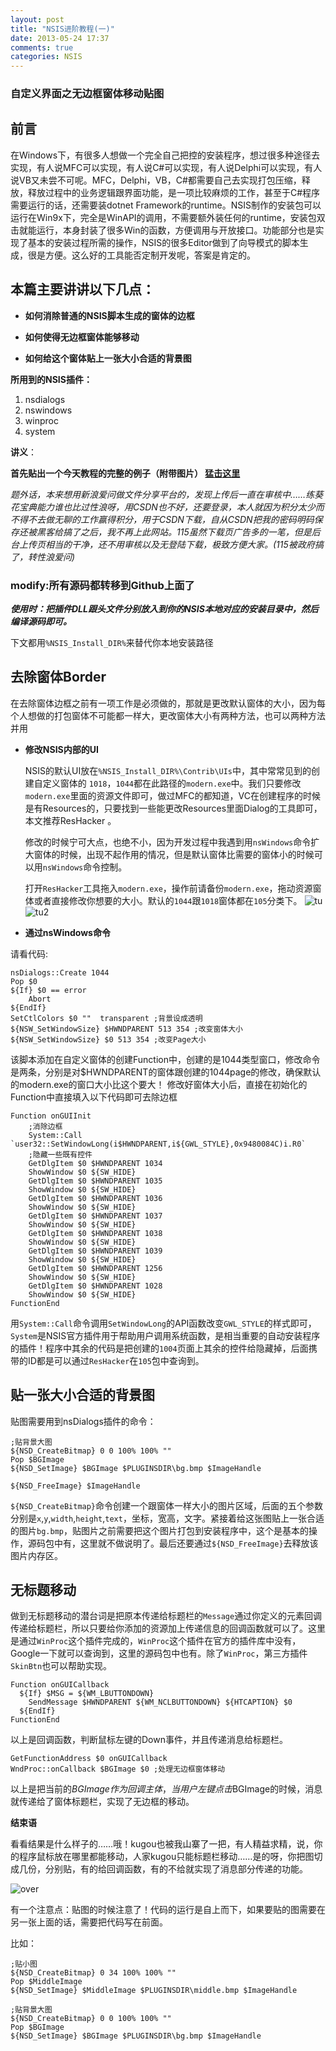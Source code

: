```yaml
---
layout: post
title: "NSIS进阶教程(一)"
date: 2013-05-24 17:37
comments: true
categories: NSIS
---
```


### 自定义界面之无边框窗体移动贴图 ###

## 前言 ##
>
在Windows下，有很多人想做一个完全自己把控的安装程序，想过很多种途径去实现，有人说MFC可以实现，有人说C#可以实现，有人说Delphi可以实现，有人说VB又未尝不可呢。MFC，Delphi，VB，C#都需要自己去实现打包压缩，释放，释放过程中的业务逻辑跟界面功能，是一项比较麻烦的工作，甚至于C#程序需要运行的话，还需要装dotnet Framework的runtime。NSIS制作的安装包可以运行在Win9x下，完全是WinAPI的调用，不需要额外装任何的runtime，安装包双击就能运行，本身封装了很多Win的函数，方便调用与开放接口。功能部分也是实现了基本的安装过程所需的操作，NSIS的很多Editor做到了向导模式的脚本生成，很是方便。这么好的工具能否定制开发呢，答案是肯定的。
<!--more-->
## 本篇主要讲讲以下几点： ##



 + **如何消除普通的NSIS脚本生成的窗体的边框**


 + **如何使得无边框窗体能够移动**

 + **如何给这个窗体贴上一张大小合适的背景图**

**所用到的NSIS插件：**

1. nsdialogs
2. nswindows
3. winproc
4. system

**讲义**：

**首先贴出一个今天教程的完整的例子（附带图片） [猛击这里][1]**

*题外话，本来想用新浪爱问做文件分享平台的，发现上传后一直在审核中……练葵花宝典能力谁也比过性浪呀，用CSDN也不好，还要登录，本人就因为积分太少而不得不去做无聊的工作赢得积分，用于CSDN下载，自从CSDN把我的密码明码保存还被黑客给搞了之后，我不再上此网站。115虽然下载页广告多的一笔，但是后台上传页相当的干净，还不用审核以及无登陆下载，极致方便大家。(115被政府搞了，转性浪爱问)*

### modify:所有源码都转移到Github上面了 ###

***使用时：把插件DLL跟头文件分别放入到你的NSIS本地对应的安装目录中，然后编译源码即可。***

下文都用`%NSIS_Install_DIR%`来替代你本地安装路径

## 去除窗体Border ##

在去除窗体边框之前有一项工作是必须做的，那就是更改默认窗体的大小，因为每个人想做的打包窗体不可能都一样大，更改窗体大小有两种方法，也可以两种方法并用

- **修改NSIS内部的UI**

	NSIS的默认UI放在`%NSIS_Install_DIR%\Contrib\UIs`中，其中常常见到的创建自定义窗体的
`1018`，`1044`都在此路径的`modern.exe`中。我们只要修改`modern.exe`里面的资源文件即可，做过MFC的都知道，VC在创建程序的时候是有Resources的，只要找到一些能更改Resources里面Dialog的工具即可，本文推荐ResHacker 。

	修改的时候宁可大点，也绝不小，因为开发过程中我遇到用`nsWindows`命令扩大窗体的时候，出现不起作用的情况，但是默认窗体比需要的窗体小的时候可以用`nsWindows`命令控制。

	打开`ResHacker`工具拖入`modern.exe`，操作前请备份`modern.exe`，拖动资源窗体或者直接修改你想要的大小。默认的`1044`跟`1018`窗体都在`105`分类下。
![tu][2]
![tu2][3]
- **通过nsWindows命令**

请看代码:

	nsDialogs::Create 1044
	Pop $0
    ${If} $0 == error
        Abort
    ${EndIf}
    SetCtlColors $0 ""  transparent ;背景设成透明
    ${NSW_SetWindowSize} $HWNDPARENT 513 354 ;改变窗体大小
    ${NSW_SetWindowSize} $0 513 354 ;改变Page大小

该脚本添加在自定义窗体的创建Function中，创建的是1044类型窗口，修改命令是两条，分别是对$HWNDPARENT的窗体跟创建的1044page的修改，确保默认的modern.exe的窗口大小比这个要大！
修改好窗体大小后，直接在初始化的Function中直接填入以下代码即可去除边框


	Function onGUIInit
		;消除边框
	    System::Call `user32::SetWindowLong(i$HWNDPARENT,i${GWL_STYLE},0x9480084C)i.R0`
	    ;隐藏一些既有控件
	    GetDlgItem $0 $HWNDPARENT 1034
	    ShowWindow $0 ${SW_HIDE}
	    GetDlgItem $0 $HWNDPARENT 1035
	    ShowWindow $0 ${SW_HIDE}
	    GetDlgItem $0 $HWNDPARENT 1036
	    ShowWindow $0 ${SW_HIDE}
	    GetDlgItem $0 $HWNDPARENT 1037
	    ShowWindow $0 ${SW_HIDE}
	    GetDlgItem $0 $HWNDPARENT 1038
	    ShowWindow $0 ${SW_HIDE}
	    GetDlgItem $0 $HWNDPARENT 1039
	    ShowWindow $0 ${SW_HIDE}
	    GetDlgItem $0 $HWNDPARENT 1256
	    ShowWindow $0 ${SW_HIDE}
	    GetDlgItem $0 $HWNDPARENT 1028
	    ShowWindow $0 ${SW_HIDE}
	FunctionEnd


用`System::Call`命令调用`SetWindowLong`的API函数改变`GWL_STYLE`的样式即可，`System`是NSIS官方插件用于帮助用户调用系统函数，是相当重要的自动安装程序的插件！程序中其余的代码是把创建的`1004`页面上其余的控件给隐藏掉，后面携带的ID都是可以通过`ResHacker`在`105`包中查询到。

## 贴一张大小合适的背景图 ##

贴图需要用到nsDialogs插件的命令：

	;贴背景大图
    ${NSD_CreateBitmap} 0 0 100% 100% ""
    Pop $BGImage
    ${NSD_SetImage} $BGImage $PLUGINSDIR\bg.bmp $ImageHandle
                                                                   
    ${NSD_FreeImage} $ImageHandle
`${NSD_CreateBitmap}`命令创建一个跟窗体一样大小的图片区域，后面的五个参数分别是`x`,`y`,`width`,`height`,`text`，坐标，宽高，文字。紧接着给这张图贴上一张合适的图片`bg.bmp`，贴图片之前需要把这个图片打包到安装程序中，这个是基本的操作，源码包中有，这里就不做说明了。最后还要通过`${NSD_FreeImage}`去释放该图片内存区。

## 无标题移动 ##

做到无标题移动的潜台词是把原本传递给标题栏的`Message`通过你定义的元素回调传递给标题栏，所以只要给你添加的资源加上传递信息的回调函数就可以了。这里是通过`WinProc`这个插件完成的，`WinProc`这个插件在官方的插件库中没有，Google一下就可以查询到，这里的源码包中也有。除了`WinProc`，第三方插件`SkinBtn`也可以帮助实现。

	Function onGUICallback
	  ${If} $MSG = ${WM_LBUTTONDOWN}
	    SendMessage $HWNDPARENT ${WM_NCLBUTTONDOWN} ${HTCAPTION} $0
	  ${EndIf}
	FunctionEnd
以上是回调函数，判断鼠标左键的Down事件，并且传递消息给标题栏。

	GetFunctionAddress $0 onGUICallback
	WndProc::onCallback $BGImage $0 ;处理无边框窗体移动
以上是把当前的$BGImage作为回调主体，当用户左键点击$BGImage的时候，消息就传递给了窗体标题栏，实现了无边框的移动。

**结束语**

看看结果是什么样子的……哦！kugou也被我山寨了一把，有人精益求精，说，你的程序鼠标放在哪里都能移动，人家kugou只能标题栏移动……是的呀，你把图切成几份，分别贴，有的给回调函数，有的不给就实现了消息部分传递的功能。

![over][4]


有一个注意点：贴图的时候注意了！代码的运行是自上而下，如果要贴的图需要在另一张上面的话，需要把代码写在前面。

比如：

	;贴小图
    ${NSD_CreateBitmap} 0 34 100% 100% ""
    Pop $MiddleImage
    ${NSD_SetImage} $MiddleImage $PLUGINSDIR\middle.bmp $ImageHandle
                  
    ;贴背景大图
    ${NSD_CreateBitmap} 0 0 100% 100% ""
    Pop $BGImage
    ${NSD_SetImage} $BGImage $PLUGINSDIR\bg.bmp $ImageHandle


[1]: https://github.com/nicecai/nsissource/tree/master/2 "新浪爱问分享"
[2]: http://m1.img.libdd.com/farm5/57/1AB2FFFC269C4FB01C8802B4D88A2939_479_351.JPEG "exe查看工具图"
[3]: http://m2.img.libdd.com/farm4/7/E783172C1F7B203AE4F838ADFF9C8407_566_435.JPEG "exe查看工具图"
[4]: http://m1.img.libdd.com/farm4/132/5E2C8AA789CBB8EC1CCF5D591DBFB784_517_352.JPEG "over pic"